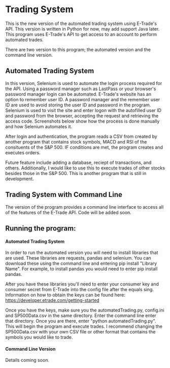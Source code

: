 # Trading System

This is the new version of the automated trading system using E-Trade's API. This version is written in Python for now, may add support
Java later. This program uses E-Trade's API to get access to an account to perform automated trades. 

There are two version to this program; the automated version and the command line version. 

## Automated Trading System
In this version, Selenium is used to automate the login process required for the API. Using a password manager such as LastPass or your browser's password manager login can be automated. E-Trade's website has an option to remember user ID. A password manager and the remember user ID are used to avoid storing the user ID and password in the program. Selenium is used to visit the site and enter logon with the autofilled user ID and password from the browser, accepting the request and retrieving the access code. Screenshots below show how the process is done manually and how Selenium automates it.

After login and authentication, the program reads a CSV from created by another program that contains stock symbols, MACD and RSI of the consituents of the S&P 500. IF conditions are met, the program creates and executes orders.

Future feature include adding a database, reciept of transactions, and others. Additionally, I would like to use this to execute trades of other stocks besides those in the S&P 500. This is another program that is still in development. 

## Trading System with Command Line
The version of the program provides a command line interface to access all of the features of the E-Trade API. 
Code will be added soon.

## Running the program:

#### Automated Trading System
In order to run the automated version you will need to install libraries that are used. These libraries are requests, pandas and selenium.
You can download these using the command line and entering pip install "Library Name". For example, to install pandas you would need to enter pip install pandas. 

After you have these libraries you'll need to enter your consumer key and consumer secret from E-Trade into the config file after the equals sing. Information on how to obtain the keys can be found here: https://developer.etrade.com/getting-started

Once you have the keys, make sure you the automatedTrading.py, config.ini and SP500Data.csv in the same directory. Enter the command line enter that directory. Once you are there, enter "python automatedTrading.py". This will begin the program and execute trades. I recommend changing the SP500Data.csv with your own CSV file or other format that contains the symbols you would like to trade.

#### Command Line Version
Details coming soon.
